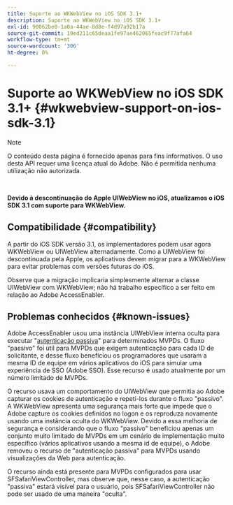 ```yaml
---
title: Suporte ao WKWebView no iOS SDK 3.1+
description: Suporte ao WKWebView no iOS SDK 3.1+
exl-id: 90062be0-1a0a-44ae-8d8e-f4d97a92b17a
source-git-commit: 19ed211c65deaa1fe97ae462065feac9f77afa64
workflow-type: tm+mt
source-wordcount: '306'
ht-degree: 0%

---
```


# Suporte ao WKWebView no iOS SDK 3.1+ {#wkwebview-support-on-ios-sdk-3.1}

>[!NOTE]
>
>O conteúdo desta página é fornecido apenas para fins informativos. O uso desta API requer uma licença atual do Adobe. Não é permitida nenhuma utilização não autorizada.

</br>

**Devido à descontinuação do Apple UIWebView no iOS, atualizamos o iOS SDK 3.1 com suporte para WKWebView.**

## Compatibilidade {#compatibility}

A partir do iOS SDK versão 3.1, os implementadores podem usar agora WKWebView ou UIWebView alternadamente. Como a UIWebView foi descontinuada pela Apple, os aplicativos devem migrar para a WKWebView para evitar problemas com versões futuras do iOS.

Observe que a migração implicaria simplesmente alternar a classe UIWebView com WKWebView; não há trabalho específico a ser feito em relação ao Adobe AccessEnabler.

## Problemas conhecidos {#known-issues}

Adobe AccessEnabler usou uma instância UIWebView interna oculta para executar &quot;[autenticação passiva](/help/authentication/sso-passive-authn.md)&quot; para determinados MVPDs. O fluxo &quot;passivo&quot; foi útil para MVPDs que exigem autenticação para cada ID de solicitante, e desse fluxo beneficiou os programadores que usaram a mesma ID de equipe em vários aplicativos do iOS para simular uma experiência de SSO (Adobe SSO). Esse recurso é usado atualmente por um número limitado de MVPDs.

O recurso usava um comportamento do UIWebView que permitia ao Adobe capturar os cookies de autenticação e repeti-los durante o fluxo &quot;passivo&quot;. A WKWebView apresenta uma segurança mais forte que impede que o Adobe capture os cookies definidos no logon e os reproduza novamente usando uma instância oculta do WKWebView. Devido a essa melhoria de segurança e considerando que o fluxo &quot;passivo&quot; beneficiou apenas um conjunto muito limitado de MVPDs em um cenário de implementação muito específico (vários aplicativos usando a mesma id de equipe), o Adobe removeu o recurso de &quot;autenticação passiva&quot; para MVPDs usando visualizações da Web para autenticação.

O recurso ainda está presente para MVPDs configurados para usar SFSafariViewController, mas observe que, nesse caso, a autenticação &quot;passiva&quot; estará visível para o usuário, pois SFSafariViewController não pode ser usado de uma maneira &quot;oculta&quot;.
